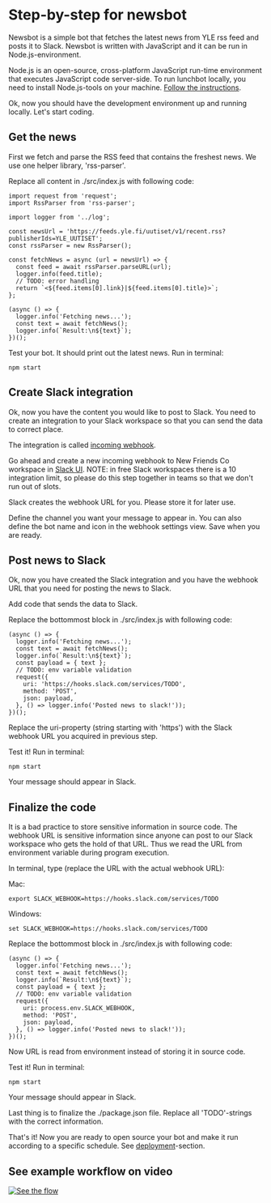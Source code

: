 # Step-by-step for newsbot

Newsbot is a simple bot that fetches the latest news from YLE rss feed and posts it to Slack. Newsbot is written with JavaScript and it can be run in Node.js-environment.

Node.js is an open-source, cross-platform JavaScript run-time environment that executes JavaScript code server-side. To run lunchbot locally, you need to install Node.js-tools on your machine. [Follow the instructions](./node-env.md).

Ok, now you should have the development environment up and running locally. Let's start coding.

## Get the news

First we fetch and parse the RSS feed that contains the freshest news.
We use one helper library, 'rss-parser'.

Replace all content in ./src/index.js with following code:

```
import request from 'request';
import RssParser from 'rss-parser';

import logger from '../log';

const newsUrl = 'https://feeds.yle.fi/uutiset/v1/recent.rss?publisherIds=YLE_UUTISET';
const rssParser = new RssParser();

const fetchNews = async (url = newsUrl) => {
  const feed = await rssParser.parseURL(url);
  logger.info(feed.title);
  // TODO: error handling
  return `<${feed.items[0].link}|${feed.items[0].title}>`;
};

(async () => {
  logger.info('Fetching news...');
  const text = await fetchNews();
  logger.info(`Result:\n${text}`);
})();

```

Test your bot. It should print out the latest news. Run in terminal:

```
npm start
```

## Create Slack integration

Ok, now you have the content you would like to post to Slack. You need to create an integration to your Slack workspace so that you can send the data to correct place.

The integration is called [incoming webhook](https://api.slack.com/incoming-webhooks).

Go ahead and create a new incoming webhook to New Friends Co workspace in [Slack UI](https://newfriendsco.slack.com/apps/new/A0F7XDUAZ-incoming-webhooks).
NOTE: in free Slack workspaces there is a 10 integration limit, so please do this step together in teams so that we don't run out of slots.

Slack creates the webhook URL for you. Please store it for later use.

Define the channel you want your message to appear in. You can also define the bot name and icon in the webhook settings view. Save when you are ready.

## Post news to Slack

Ok, now you have created the Slack integration and you have the webhook URL that you need for posting the news to Slack.

Add code that sends the data to Slack.

Replace the bottommost block in ./src/index.js with following code:

```
(async () => {
  logger.info('Fetching news...');
  const text = await fetchNews();
  logger.info(`Result:\n${text}`);
  const payload = { text };
  // TODO: env variable validation
  request({
    uri: 'https://hooks.slack.com/services/TODO',
    method: 'POST',
    json: payload,
  }, () => logger.info('Posted news to slack!'));
})();
```

Replace the uri-property (string starting with 'https') with the Slack webhook URL you acquired in previous step.

Test it! Run in terminal:

```
npm start
```

Your message should appear in Slack.

## Finalize the code

It is a bad practice to store sensitive information in source code. The webhook URL is sensitive information since anyone can post to our Slack workspace who gets the hold of that URL. Thus we read the URL from environment variable during program execution.

In terminal, type (replace the URL with the actual webhook URL):

Mac:

```
export SLACK_WEBHOOK=https://hooks.slack.com/services/TODO
```

Windows:

```
set SLACK_WEBHOOK=https://hooks.slack.com/services/TODO
```

Replace the bottommost block in ./src/index.js with following code:

```
(async () => {
  logger.info('Fetching news...');
  const text = await fetchNews();
  logger.info(`Result:\n${text}`);
  const payload = { text };
  // TODO: env variable validation
  request({
    uri: process.env.SLACK_WEBHOOK,
    method: 'POST',
    json: payload,
  }, () => logger.info('Posted news to slack!'));
})();
```

Now URL is read from environment instead of storing it in source code.

Test it! Run in terminal:

```
npm start
```

Your message should appear in Slack.

Last thing is to finalize the ./package.json file. Replace all 'TODO'-strings with the correct information.

That's it! Now you are ready to open source your bot and make it run according to a specific schedule. See [deployment](./deployment.md)-section.


## See example workflow on video

[![See the flow](https://img.youtube.com/vi/ZqbcFRHZ7WM/0.jpg)](http://www.youtube.com/watch?v=ZqbcFRHZ7WM)

